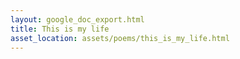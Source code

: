 ```yaml
---
layout: google_doc_export.html
title: This is my life
asset_location: assets/poems/this_is_my_life.html
---
```

